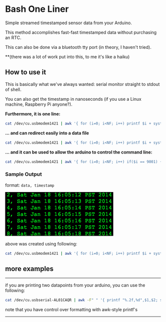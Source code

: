 Bash One Liner
==============

Simple streamed timestamped sensor data from your Arduino.


This method accomplishes fast-fast timestamped data without purchasing an RTC.

This can also be done via a bluetooth tty port (in theory, I haven't tried).

**(there was a lot of work put into this, to me it's like a haiku)


## How to use it

This is basically what we've always wanted: serial monitor straight to stdout of shell.

You can also get the timestamp in nanoseconds (if you use a Linux machine, Raspberry Pi anyone?).

**Furthermore, it is one line:**

```bash
cat /dev/cu.usbmodem1421 | awk '{ for (i=0; i<NF; i++) printf $i + system("date +,%s")}'
```





**... and can redirect easily into a data file**
```bash
cat /dev/cu.usbmodem1421 | awk '{ for (i=0; i<NF; i++) printf $i + system("date +,%s")}' >> sensor_readings.dat
```



**... and it can be used to allow the arduino to control the command line:**
```bash
cat /dev/cu.usbmodem1421 | awk '{ for (i=0; i<NF; i++) if($i == 9001) {system("say ITS OVER 9000\!")} printf $i + system("date +,%s")}' >> sensor_readings.dat
```



### Sample Output

format:
`data, timestamp`

![sample output](sample_output.png)


above was created using following:
```bash
cat /dev/cu.usbmodem1421 | awk '{ for (i=0; i<NF; i++) printf $i + system("echo , `date`")}'
```

## more examples

---

if you are printing two datapoints from your arduino, you can use the following:
```bash
cat /dev/cu.usbserial-AL01CAQR | awk -F" " '{ printf "%.2f,%d",$1,$2; system("echo \",`date`\"")}'
```

note that you have control over formatting with awk-style printf's

---
